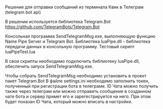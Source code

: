 Решение для отправки сообщений из терминала Квик в Телеграм (telegram bot api)

В решении используется библиотека Telegram.Bot https://github.com/TelegramBots/Telegram.Bot 

Консольная программа SendTelegramMsg.exe, выполняющую функцию Name Pipe Server и Telegram Bot.
Библиотека luaPipe.dll - библиотека передачи данных в консольную программу.
Тестовый скрипт luaPipeTest.lua

В свои скрипты необходимо подключить библиотеку luaPipe.dll, обеспечить запуск SendTelegramMsg.exe.

Чтобы собрать SendTelegramMsg необходимо установить в проект пакет Telegram.Bot
В файле settings.ini необходимо заполнить токен, полученный при регистрации бота в телеграме.
ID Чата можно получить также через телеграм или можно отправить сообщение в созданном чате бота и сервер примет его и зарегестрируется на него.
При этом будет показан ID Чата, который можно вписать в настройки.
